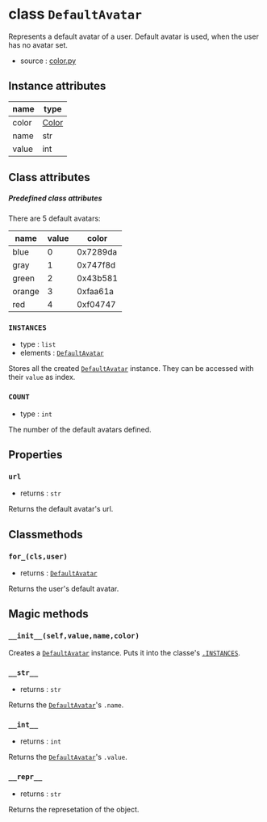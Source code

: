# class `DefaultAvatar`

Represents a default avatar of a user. Default avatar is used, when the user has no avatar set.

- source : [color.py](https://github.com/HuyaneMatsu/hata/blob/master/hata/discord/color.py)
                      
## Instance attributes

| name      | type              |
|-----------|-------------------|
| color     | [Color](Color.md) |
| name      | str               |
| value     | int               |

## Class attributes

##### Predefined class attributes

There are 5 default avatars:

| name      | value     | color     |
|-----------|-----------|-----------|
| blue      | 0         | 0x7289da  |
| gray      | 1         | 0x747f8d  |
| green     | 2         | 0x43b581  |
| orange    | 3         | 0xfaa61a  |
| red       | 4         | 0xf04747  |

### `INSTANCES`

- type : `list`
- elements : [`DefaultAvatar`](DefaultAvatar.md)

Stores all the created [`DefaultAvatar`](DefaultAvatar.md) instance.
They can be accessed with their `value` as index.

### `COUNT`

- type : `int`

The number of the default avatars defined.

## Properties

### `url`

- returns : `str`

Returns the default avatar's url.

## Classmethods

### `for_(cls,user)`

- returns : [`DefaultAvatar`](DefaultAvatar.md)

Returns the user's default avatar.

## Magic methods

### `__init__(self,value,name,color)`

Creates a [`DefaultAvatar`](DefaultAvatar.md) instance. Puts it into the
classe's [`.INSTANCES`](#instances).

### `__str__`

- returns : `str`

Returns the [`DefaultAvatar`](DefaultAvatar.md)'s `.name`.

### `__int__`

- returns : `int`

Returns the [`DefaultAvatar`](DefaultAvatar.md)'s `.value`.

### `__repr__`

- returns : `str`

Returns the represetation of the object.

